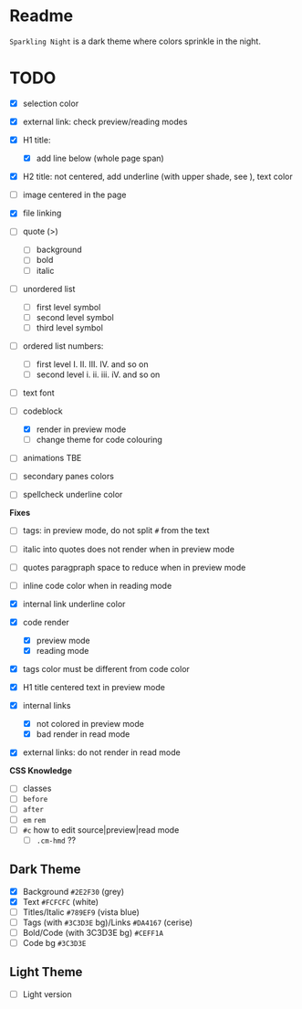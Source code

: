 # Readme

`Sparkling Night` is a dark theme where colors sprinkle in the night.

# TODO


- [x] selection color
- [x] external link: check preview/reading modes
- [x] H1 title: 
  - [x] add line below (whole page span)
- [x] H2 title: not centered, add underline (with upper shade, see ), text color

- [ ] image centered in the page

- [x] file linking

- [ ] quote (>)
  - [ ] background
  - [ ] bold
  - [ ] italic

- [ ] unordered list
  - [ ] first level symbol
  - [ ] second level symbol
  - [ ] third level symbol

- [ ] ordered list numbers: 
  - [ ] first level I. II. III. IV. and so on
  - [ ] second level i. ii. iii. iV. and so on

- [ ] text font

- [ ] codeblock
  - [x] render in preview mode
  - [ ] change theme for code colouring

- [ ] animations TBE

- [ ] secondary panes colors

- [ ] spellcheck underline color

**Fixes**

- [ ] tags: in preview mode, do not split `#` from the text
- [ ] italic into quotes does not render when in preview mode
- [ ] quotes paragpraph space to reduce when in preview mode
- [ ] inline code color when in reading mode


- [x] internal link underline color
- [x] code render
  - [x] preview mode
  - [x] reading mode
- [x] tags color must be different from code color
- [x] H1 title centered text in preview mode
- [x] internal links
  - [x] not colored in preview mode
  - [x] bad render in read mode
- [x] external links: do not render in read mode

**CSS Knowledge**

- [ ] classes
- [ ] `before` 
- [ ] `after`
- [ ] `em` `rem`
- [ ] `#c` how to edit source|preview|read mode
  - [ ] `.cm-hmd` ??

## Dark Theme

- [x] Background `#2E2F30` (grey)
- [x] Text `#FCFCFC` (white)
- [ ] Titles/Italic `#789EF9` (vista blue)
- [ ] Tags (with `#3C3D3E` bg)/Links `#DA4167` (cerise)
- [ ] Bold/Code (with 3C3D3E bg) `#CEFF1A`
- [ ] Code bg `#3C3D3E`

## Light Theme

- [ ] Light version